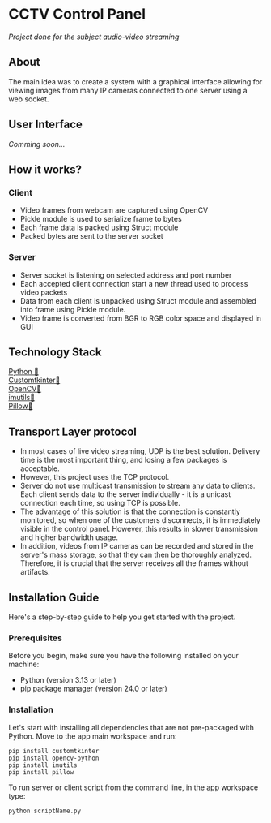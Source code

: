 # CCTV Control Panel
<i>Project done for the subject audio-video streaming </i> <br/>

## About
The main idea was to create a system with a graphical interface allowing for 
viewing images from many IP cameras connected to one server using a web socket.

## User Interface 
<i>Comming soon...</i>

## How it works?

### Client
- Video frames from webcam are captured using OpenCV
- Pickle module is used to serialize frame to bytes
- Each frame data is packed using Struct module
- Packed bytes are sent to the server socket
  
### Server
- Server socket is listening on selected address and port number
- Each accepted client connection start a new thread used to process video packets
- Data from each client is unpacked using Struct module and assembled into frame using Pickle module.
- Video frame is converted from BGR to RGB color space and displayed in GUI

## Technology Stack

[Python 🔗](https://www.python.org)<br>
[Customtkinter🔗](https://github.com/TomSchimansky/CustomTkinter)<br>
[OpenCV🔗](https://opencv.org)<br>
[imutils🔗](https://pypi.org/project/imutils/)<br>
[Pillow🔗](https://pillow.readthedocs.io/en/stable/installation/index.html)<br>

## Transport Layer protocol
- In most cases of live video streaming, UDP is the best solution. Delivery time is the most important thing, and losing a few packages is acceptable.
- However, this project uses the TCP protocol.
- Server do not use multicast transmission to stream any data to clients. Each client sends data to the server individually - it is a unicast connection each time, so using TCP is possible. 
- The advantage of this solution is that the connection is constantly monitored, so when one of the customers disconnects, it is immediately visible in the control panel. However, this results in slower transmission and higher bandwidth usage.
- In addition, videos from IP cameras can be recorded and stored in the server's mass storage, so that they can then be thoroughly analyzed. Therefore, it is crucial that the server receives all the frames without artifacts.

## Installation Guide 

Here's a step-by-step guide to help you get started with the project.

### Prerequisites

Before you begin, make sure you have the following installed on your machine:

- Python (version 3.13 or later)
- pip package manager (version 24.0 or later)

### Installation

Let's start with installing all dependencies that are not pre-packaged with Python. Move to the app main workspace and run:

    pip install customtkinter
    pip install opencv-python
    pip install imutils
    pip install pillow

To run server or client script from the command line, in the app workspace type:

    python scriptName.py 


